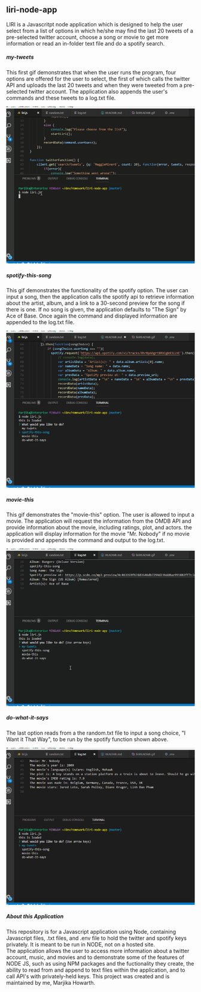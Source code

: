 ## liri-node-app

LIRI is a Javascritpt node application which is designed to help the user select from a list of options in which he/she may find the last 20 tweets of a pre-selected twitter account, choose a song or movie to get more information or read an in-folder text file and do a spotify search.

##### my-tweets

This first gif demonstrates that when the user runs the program, four options are offered for the user to select, the first of which calls the twitter API and uploads the last 20 tweets and when they were tweeted from a pre-selected twitter account. The application also appends the user's commands and these tweets to a log.txt file.

![liri](./liritweetREADME.gif)

##### spotify-this-song

This gif demonstrates the functionality of the spotify option.  The user can input a song, then the application calls the spotify api to retrieve information about the artist, album, and a link to a 30-second preview for the song if there is one. If no song is given, the application defaults to "The Sign" by Ace of Base. Once again the command and displayed information are appended to the log.txt file.

![liri](./lirispotifyREADME.gif)

##### movie-this

This gif demonstrates the "movie-this" option. The user is allowed to input a movie.  The application will request the information from the OMDB API and provide information about the movie, including ratings, plot, and actors. the application will display information for the movie "Mr. Nobody" if no movie is provided and appends the command and output to the log.txt.

![liri](./lirimovieREADME.gif)

##### do-what-it-says

The last option reads from a the random.txt file to input a song choice, "I Want it That Way", to be run by the spotify function shown above.

![liri](./liriwhatREADME.gif)

##### About this Application

This repository is for a Javascript application using Node, containing Javascript files, .txt files, and .env file to hold the twitter and spotify keys privately.  It is meant to be run in NODE, not on a hosted site.  
The application allows the user to access more information about a twitter account, music, and movies and to demonstrate some of the features of NODE JS, such as using NPM packages and the fuctionality they create, the ability to read from and append to text files within the application, and to call API's with privately-held keys. 
This project was created and is maintained by me, Marjika Howarth.
